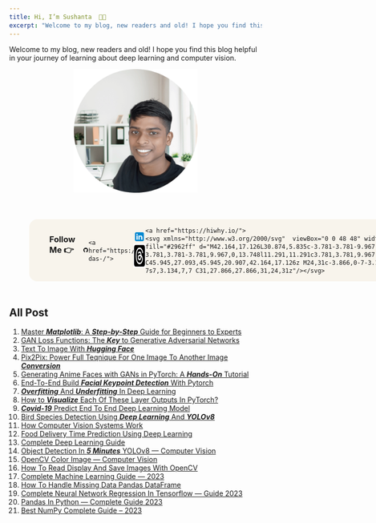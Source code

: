 ```yaml
---
title: Hi, I’m Sushanta  👋🏻
excerpt: "Welcome to my blog, new readers and old! I hope you find this blog helpful in your journey of learning about deep learning and computer vision."
---
```


Welcome to my blog, new readers and old! I hope you find this blog helpful in your journey of learning about deep learning and computer vision.

<div align = "center" style="margin-right: 5px; margin-left:5px; margin-top:10px; margin-bottom:10px;">
    <img src="chi2.png" class = "center" width="50%" height="50%"/>
</div>

<div class="social-icon" style="margin-left:40px; margin-right:40px; margin-top:50px; margin-bottom:50px;  display: flex; align-items: center; background:#F8F4EC; padding-left:40px; padding-right:40px; border-radius:16px; width: fit-content"> 
    <h3 style="margin-right:15px; margin-top:0px;"><strong>Follow Me  👉 </strong> </h3>
    <a href="https://github.com/hi-sushanta">
    <svg xmlns="http://www.w3.org/2000/svg"  viewBox="0 0 64 64" width="48px" height="48px"><path d="M32 6C17.641 6 6 17.641 6 32c0 12.277 8.512 22.56 19.955 25.286-.592-.141-1.179-.299-1.755-.479V50.85c0 0-.975.325-2.275.325-3.637 0-5.148-3.245-5.525-4.875-.229-.993-.827-1.934-1.469-2.509-.767-.684-1.126-.686-1.131-.92-.01-.491.658-.471.975-.471 1.625 0 2.857 1.729 3.429 2.623 1.417 2.207 2.938 2.577 3.721 2.577.975 0 1.817-.146 2.397-.426.268-1.888 1.108-3.57 2.478-4.774-6.097-1.219-10.4-4.716-10.4-10.4 0-2.928 1.175-5.619 3.133-7.792C19.333 23.641 19 22.494 19 20.625c0-1.235.086-2.751.65-4.225 0 0 3.708.026 7.205 3.338C28.469 19.268 30.196 19 32 19s3.531.268 5.145.738c3.497-3.312 7.205-3.338 7.205-3.338.567 1.474.65 2.99.65 4.225 0 2.015-.268 3.19-.432 3.697C46.466 26.475 47.6 29.124 47.6 32c0 5.684-4.303 9.181-10.4 10.4 1.628 1.43 2.6 3.513 2.6 5.85v8.557c-.576.181-1.162.338-1.755.479C49.488 54.56 58 44.277 58 32 58 17.641 46.359 6 32 6zM33.813 57.93C33.214 57.972 32.61 58 32 58 32.61 58 33.213 57.971 33.813 57.93zM37.786 57.346c-1.164.265-2.357.451-3.575.554C35.429 57.797 36.622 57.61 37.786 57.346zM32 58c-.61 0-1.214-.028-1.813-.07C30.787 57.971 31.39 58 32 58zM29.788 57.9c-1.217-.103-2.411-.289-3.574-.554C27.378 57.61 28.571 57.797 29.788 57.9z"/></svg>
    </a>

    <a href="https://www.linkedin.com/in/sushanta-das-/">
   <svg xmlns="http://www.w3.org/2000/svg"  viewBox="0 0 48 48" width="48px" height="48px"><path fill="#0288D1" d="M42,37c0,2.762-2.238,5-5,5H11c-2.761,0-5-2.238-5-5V11c0-2.762,2.239-5,5-5h26c2.762,0,5,2.238,5,5V37z"/><path fill="#FFF" d="M12 19H17V36H12zM14.485 17h-.028C12.965 17 12 15.888 12 14.499 12 13.08 12.995 12 14.514 12c1.521 0 2.458 1.08 2.486 2.499C17 15.887 16.035 17 14.485 17zM36 36h-5v-9.099c0-2.198-1.225-3.698-3.192-3.698-1.501 0-2.313 1.012-2.707 1.99C24.957 25.543 25 26.511 25 27v9h-5V19h5v2.616C25.721 20.5 26.85 19 29.738 19c3.578 0 6.261 2.25 6.261 7.274L36 36 36 36z"/></svg>
    </a>
    <a href="https://www.threads.net/@hi_chiai">
    <img src="threads-icon.png" alt="Threads" width="48px" height="48px">
    </a>
  
    <a href="https://hiwhy.io/">
    <svg xmlns="http://www.w3.org/2000/svg"  viewBox="0 0 48 48" width="48px" height="48px"><path fill="#2962ff" d="M42.164,17.126L30.874,5.835c-3.781-3.781-9.967-3.781-13.748,0L5.836,17.126	c-3.781,3.781-3.781,9.967,0,13.748l11.291,11.291c3.781,3.781,9.967,3.781,13.748,0l11.291-11.291	C45.945,27.093,45.945,20.907,42.164,17.126z M24,31c-3.866,0-7-3.134-7-7c0-3.866,3.134-7,7-7s7,3.134,7,7	C31,27.866,27.866,31,24,31z"/></svg>
  </a>
</div>

## All Post

1. [Master ***Matplotlib***: A ***Step-by-Step*** Guide for Beginners to Experts](https://hiwhy.io/matplotlib-complete-guide)
2. [GAN Loss Functions: The ***Key*** to Generative Adversarial Networks](https://hiwhy.io/gan-loss-functions-the-key-to-generative-adversarial-networks)
3. [Text To Image With ***Hugging Face***](https://hiwhy.io/text-to-image-with-hugging-face)
4. [Pix2Pix: Power Full Teqnique For One Image To Another Image ***Conversion***](https://hiwhy.io/pix2pix-power-full-teqnique-for-one-image-to-another-image-conversion)
5. [Generating Anime Faces with GANs in PyTorch: A ***Hands-On*** Tutorial](https://hiwhy.io/generating-anime-faces-gan)
6. [End-To-End Build ***Facial Keypoint Detection*** With Pytorch](https://hiwhy.io/facial-keypoint-detection-with-pytorch)
7. [***Overfitting*** And ***Underfitting*** In Deep Learning](https://hiwhy.io/overfitting-and-underfitting)
8. [How to ***Visualize*** Each Of These Layer Outputs In PyTorch?](https://hiwhy.io/how-to-visualize-each-of-these-layer-outputs-in-pytorch)
9. [***Covid-19*** Predict End To End Deep Learning Model](https://hiwhy.io/covid-19-deep-learning-model)
10. [Bird Species Detection Using ***Deep Learning*** And ***YOLOv8***](https://hiwhy.io/bird-species-detection-using-deep-learning-and-yolov8)
11. [How Computer Vision Systems Work](https://hiwhy.io/computer-vision-systems-work)
12. [Food Delivery Time Prediction Using Deep Learning](https://hiwhy.io/food-delivery-time-prediction-using-deep-learning)
13. [Complete Deep Learning Guide](https://hiwhy.io/complete-deep-learning-guide)
14. [Object Detection In ***5 Minutes*** YOLOv8 — Computer Vision](https://hiwhy.io/object-detection-in-5-minutes-yolov8-computer-vision)
15. [OpenCV Color Image — Computer Vision](https://hiwhy.io/opencv-color-image)
16. [How To Read Display And Save Images With OpenCV](https://hiwhy.io/read-display-and-save-images-with-opencv)
17. [Complete Machine Learning Guide — 2023](https://hiwhy.io/complete-machine-learning-guide)
18. [How To Handle Missing Data Pandas DataFrame](https://hiwhy.io/how-to-handle-missing-data-pandas-dataframe)
19. [Complete Neural Network Regression In Tensorflow — Guide 2023](https://hiwhy.io/neural-network-regression-in-tensorflow-guide)
20. [Pandas In Python — Complete Guide 2023](https://hiwhy.io/pandas-in-python-complete-guide)
21. [Best NumPy Complete Guide – 2023](https://hiwhy.io/numpy-complete-guide)
